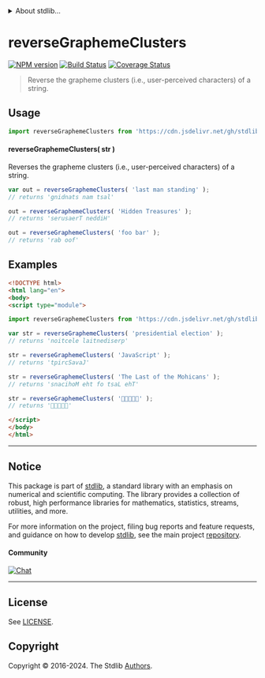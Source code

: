 <!--

@license Apache-2.0

Copyright (c) 2023 The Stdlib Authors.

Licensed under the Apache License, Version 2.0 (the "License");
you may not use this file except in compliance with the License.
You may obtain a copy of the License at

   http://www.apache.org/licenses/LICENSE-2.0

Unless required by applicable law or agreed to in writing, software
distributed under the License is distributed on an "AS IS" BASIS,
WITHOUT WARRANTIES OR CONDITIONS OF ANY KIND, either express or implied.
See the License for the specific language governing permissions and
limitations under the License.

-->


<details>
  <summary>
    About stdlib...
  </summary>
  <p>We believe in a future in which the web is a preferred environment for numerical computation. To help realize this future, we've built stdlib. stdlib is a standard library, with an emphasis on numerical and scientific computation, written in JavaScript (and C) for execution in browsers and in Node.js.</p>
  <p>The library is fully decomposable, being architected in such a way that you can swap out and mix and match APIs and functionality to cater to your exact preferences and use cases.</p>
  <p>When you use stdlib, you can be absolutely certain that you are using the most thorough, rigorous, well-written, studied, documented, tested, measured, and high-quality code out there.</p>
  <p>To join us in bringing numerical computing to the web, get started by checking us out on <a href="https://github.com/stdlib-js/stdlib">GitHub</a>, and please consider <a href="https://opencollective.com/stdlib">financially supporting stdlib</a>. We greatly appreciate your continued support!</p>
</details>

# reverseGraphemeClusters

[![NPM version][npm-image]][npm-url] [![Build Status][test-image]][test-url] [![Coverage Status][coverage-image]][coverage-url] <!-- [![dependencies][dependencies-image]][dependencies-url] -->

> Reverse the grapheme clusters (i.e., user-perceived characters) of a string.



<section class="usage">

## Usage

```javascript
import reverseGraphemeClusters from 'https://cdn.jsdelivr.net/gh/stdlib-js/string-base-reverse-grapheme-clusters@esm/index.mjs';
```

#### reverseGraphemeClusters( str )

Reverses the grapheme clusters (i.e., user-perceived characters) of a string.

```javascript
var out = reverseGraphemeClusters( 'last man standing' );
// returns 'gnidnats nam tsal'

out = reverseGraphemeClusters( 'Hidden Treasures' );
// returns 'serusaerT neddiH'

out = reverseGraphemeClusters( 'foo bar' );
// returns 'rab oof'
```

</section>

<!-- /.usage -->

<section class="examples">

## Examples

<!-- eslint no-undef: "error" -->

```html
<!DOCTYPE html>
<html lang="en">
<body>
<script type="module">

import reverseGraphemeClusters from 'https://cdn.jsdelivr.net/gh/stdlib-js/string-base-reverse-grapheme-clusters@esm/index.mjs';

var str = reverseGraphemeClusters( 'presidential election' );
// returns 'noitcele laitnediserp'

str = reverseGraphemeClusters( 'JavaScript' );
// returns 'tpircSavaJ'

str = reverseGraphemeClusters( 'The Last of the Mohicans' );
// returns 'snacihoM eht fo tsaL ehT'

str = reverseGraphemeClusters( '🐶🐮🐷🐰🐸' );
// returns '🐸🐰🐷🐮🐶'

</script>
</body>
</html>
```

</section>

<!-- /.examples -->

<!-- Section for related `stdlib` packages. Do not manually edit this section, as it is automatically populated. -->

<section class="related">

</section>

<!-- /.related -->

<!-- Section for all links. Make sure to keep an empty line after the `section` element and another before the `/section` close. -->


<section class="main-repo" >

* * *

## Notice

This package is part of [stdlib][stdlib], a standard library with an emphasis on numerical and scientific computing. The library provides a collection of robust, high performance libraries for mathematics, statistics, streams, utilities, and more.

For more information on the project, filing bug reports and feature requests, and guidance on how to develop [stdlib][stdlib], see the main project [repository][stdlib].

#### Community

[![Chat][chat-image]][chat-url]

---

## License

See [LICENSE][stdlib-license].


## Copyright

Copyright &copy; 2016-2024. The Stdlib [Authors][stdlib-authors].

</section>

<!-- /.stdlib -->

<!-- Section for all links. Make sure to keep an empty line after the `section` element and another before the `/section` close. -->

<section class="links">

[npm-image]: http://img.shields.io/npm/v/@stdlib/string-base-reverse-grapheme-clusters.svg
[npm-url]: https://npmjs.org/package/@stdlib/string-base-reverse-grapheme-clusters

[test-image]: https://github.com/stdlib-js/string-base-reverse-grapheme-clusters/actions/workflows/test.yml/badge.svg?branch=v0.2.1
[test-url]: https://github.com/stdlib-js/string-base-reverse-grapheme-clusters/actions/workflows/test.yml?query=branch:v0.2.1

[coverage-image]: https://img.shields.io/codecov/c/github/stdlib-js/string-base-reverse-grapheme-clusters/main.svg
[coverage-url]: https://codecov.io/github/stdlib-js/string-base-reverse-grapheme-clusters?branch=main

<!--

[dependencies-image]: https://img.shields.io/david/stdlib-js/string-base-reverse-grapheme-clusters.svg
[dependencies-url]: https://david-dm.org/stdlib-js/string-base-reverse-grapheme-clusters/main

-->

[chat-image]: https://img.shields.io/gitter/room/stdlib-js/stdlib.svg
[chat-url]: https://app.gitter.im/#/room/#stdlib-js_stdlib:gitter.im

[stdlib]: https://github.com/stdlib-js/stdlib

[stdlib-authors]: https://github.com/stdlib-js/stdlib/graphs/contributors

[umd]: https://github.com/umdjs/umd
[es-module]: https://developer.mozilla.org/en-US/docs/Web/JavaScript/Guide/Modules

[deno-url]: https://github.com/stdlib-js/string-base-reverse-grapheme-clusters/tree/deno
[deno-readme]: https://github.com/stdlib-js/string-base-reverse-grapheme-clusters/blob/deno/README.md
[umd-url]: https://github.com/stdlib-js/string-base-reverse-grapheme-clusters/tree/umd
[umd-readme]: https://github.com/stdlib-js/string-base-reverse-grapheme-clusters/blob/umd/README.md
[esm-url]: https://github.com/stdlib-js/string-base-reverse-grapheme-clusters/tree/esm
[esm-readme]: https://github.com/stdlib-js/string-base-reverse-grapheme-clusters/blob/esm/README.md
[branches-url]: https://github.com/stdlib-js/string-base-reverse-grapheme-clusters/blob/main/branches.md

[stdlib-license]: https://raw.githubusercontent.com/stdlib-js/string-base-reverse-grapheme-clusters/main/LICENSE

</section>

<!-- /.links -->
